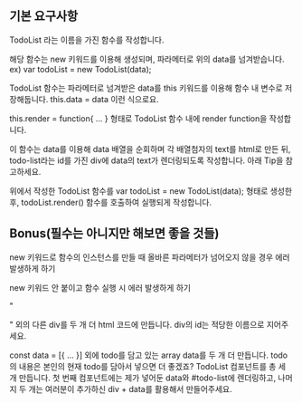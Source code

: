 ## 기본 요구사항

TodoList 라는 이름을 가진 함수를 작성합니다.

해당 함수는 new 키워드를 이용해 생성되며, 파라메터로 위의 data를 넘겨받습니다. ex) var todoList = new TodoList(data);

TodoList 함수는 파라메터로 넘겨받은 data를 this 키워드를 이용해 함수 내 변수로 저장해둡니다. this.data = data 이런 식으로요.

this.render = function{ ... } 형태로 TodoList 함수 내에 render function을 작성합니다.

이 함수는 data를 이용해 data 배열을 순회하며 각 배열첨자의 text를 html로 만든 뒤, todo-list라는 id를 가진 div에 data의 text가 렌더링되도록 작성합니다. 아래 Tip을 참고하세요.

위에서 작성한 TodoList 함수를 var todoList = new TodoList(data); 형태로 생성한 후, todoList.render() 함수를 호출하여 실행되게 작성합니다.

## Bonus(필수는 아니지만 해보면 좋을 것들)

new 키워드로 함수의 인스턴스를 만들 때 올바른 파라메터가 넘어오지 않을 경우 에러 발생하게 하기

new 키워드 안 붙이고 함수 실행 시 에러 발생하게 하기

"<div id="todo-list"></div>" 외의 다른 div를 두 개 더 html 코드에 만듭니다.
div의 id는 적당한 이름으로 지어주세요.

const data = [{ ... }] 외에 todo를 담고 있는 array data를 두 개 더 만듭니다.
todo의 내용은 본인의 현재 todo를 담아서 넣으면 더 좋겠죠?
TodoList 컴포넌트를 총 세 개 만듭니다. 첫 번째 컴포넌트에는 제가 넣어둔 data와 #todo-list에 렌더링하고, 나머지 두 개는 여러분이 추가하신 div + data를 활용해서 만들어주세요.
